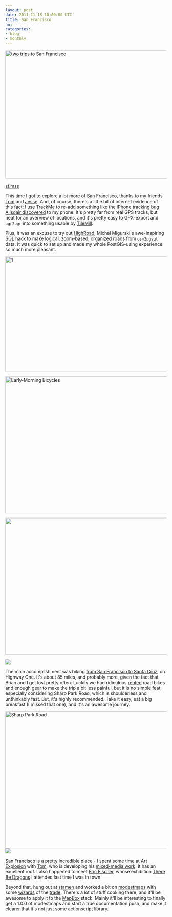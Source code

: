 ```yaml
---
layout: post
date: 2011-11-18 10:00:00 UTC
title: San Francisco
hn: 
categories:
- blog
- monthly
---
```


<a href="http://www.flickr.com/photos/tmcw/6351880762/" title="two trips to San Francisco by macwright, on Flickr"><img src="http://farm7.static.flickr.com/6240/6351880762_36c899ca20_z.jpg" width="640" height="400" alt="two trips to San Francisco"></a>

<span class='image-credit'>
  <a href='https://gist.github.com/1371842'>sf.mss</a>
</span>

This time I got to explore a lot more of San Francisco, thanks to my friends
[Tom](http://artistsmoving.com/) and [Jesse](http://germinativesolutions.com/).
And, of course, there's a little bit of internet evidence of this fact:
I use [TrackMe](http://itunes.apple.com/us/app/trackme/id454704336?mt=8)
to re-add something like [the iPhone tracking bug Alisdair discovered](http://radar.oreilly.com/2011/04/apple-location-tracking.html) to my phone.
It's pretty far from real GPS tracks, but neat for an overview
of locations, and it's pretty easy to GPX-export and `ogr2ogr` into
something usable by [TileMill](http://mapbox.com/tilemill).

Plus, it was an excuse to try out [HighRoad](http://github.com/migurski/HighRoad),
Michal Migurski's awe-inspiring SQL hack to make logical, zoom-based, organized
roads from `osm2pgsql` data. It was quick to set up and made my whole
PostGIS-using experience so much more pleasant.

<a href="http://www.flickr.com/photos/tmcw/6339312648/" title="1 by macwright, on Flickr"><img src="http://farm7.staticflickr.com/6041/6339312648_3bdc907c02_z.jpg" width="640" height="360" alt="1"></a>

<a href="http://www.flickr.com/photos/tmcw/6343570606/" title="Early-Morning Bicycles by macwright, on Flickr"><img src="http://farm7.static.flickr.com/6049/6343570606_0c0d3a70f4_z.jpg" width="640" height="427" alt="Early-Morning Bicycles"></a>

<a href="http://www.flickr.com/photos/tmcw/6338562081/" title="Untitled by macwright, on Flickr"><img src="http://farm7.static.flickr.com/6116/6338562081_aa3c636e13_z.jpg" width="640" height="427" alt=""></a>

<div class='shutter-300'>
  <img src='http://farm7.static.flickr.com/6120/6342970966_a4e8443b2f_z.jpg' />
</div>

The main accomplishment was biking [from San Francisco to Santa Cruz](http://g.co/maps/ussrm), on Highway One.
It's about 85 miles, and probably more, given the fact that Brian and I get lost pretty often.
Luckily we had ridiculous [rented](http://www.sportsbasement.com/) road bikes
and enough gear to make the trip a bit less painful, but it is no simple feat,
especially considering Sharp Park Road, which is shoulderless and unthinkably
fast.
But, it's highly recommended. Take it easy, eat a big breakfast
(I missed that one), and it's an awesome journey.

<div class='shutter-300'>
<a href="http://www.flickr.com/photos/tmcw/6342820373/" title="Sharp Park Road by macwright, on Flickr"><img src="http://farm7.static.flickr.com/6102/6342820373_a72d52b737_z.jpg" width="640" height="427" alt="Sharp Park Road"></a>
</div>

<img src='http://farm7.static.flickr.com/6033/6343570996_0de7262776_z.jpg' />

San Francisco is a pretty incredible place - I spent some time at
[Art Explosion](http://www.theartexplosion.com//art/index.php) with [Tom](http://artistsmoving.com/),
who is developing his [mixed-media work](http://www.flickr.com/photos/56797643@N03/sets/72157625612760304/).
It has an excellent roof. I also happened to meet [Eric Fischer](http://www.flickr.com/photos/walkingsf/),
whose exhibition [There Be Dragons](http://www.squarecylinder.com/2011/11/there-be-dragons-intersection-for-the-arts/) I attended last time I was in town.

<script src="http://occipital.com/360/embed.js?pano=YTzhqy&width=640&height=280"></script>

Beyond that, hung out at [stamen](http://stamen.com) and worked a bit
on [modestmaps](https://github.com/stamen/modestmaps-js) with some
[wizards](mbostock.github.com/d3) of the [trade](http://maps.grammata.com/).
There's a lot of stuff cooking there, and it'll be awesome
to apply it to the [MapBox](http://mapbox.com/) stack. Mainly it'll
be interesting to finally get a 1.0.0 of modestmaps and start a true
documentation push, and make it clearer that it's not just some
actionscript library.
